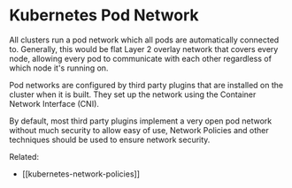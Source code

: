 # Kubernetes Pod Network

All clusters run a pod network which all pods are automatically
connected to. Generally, this would be flat Layer 2 overlay network that
covers every node, allowing every pod to communicate with each other
regardless of which node it's running on.

Pod networks are configured by third party plugins that are installed on
the cluster when it is built. They set up the network using the
Container Network Interface (CNI).

By default, most third party plugins implement a very open pod network
without much security to allow easy of use, Network Policies and other
techniques should be used to ensure network security.

Related:
- [[kubernetes-network-policies]]
